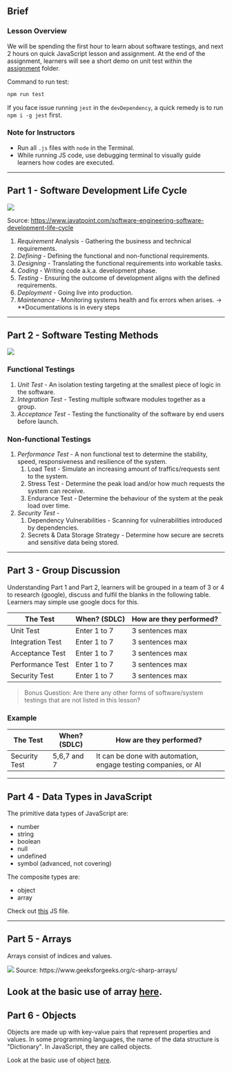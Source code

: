 ## Brief

### Lesson Overview

We will be spending the first hour to learn about software testings, and next 2 hours on quick JavaScript lesson and assignment. At the end of the assignment, learners will see a short demo on unit test within the [assignment](./assignment) folder.

Command to run test:

```sh
npm run test 
```

If you face issue running `jest` in the `devDependency`, a quick remedy is to run `npm i -g jest` first.

### Note for Instructors

- Run all `.js` files with `node` in the Terminal.
- While running JS code, use debugging terminal to visually guide learners how codes are executed.

---

## Part 1 - Software Development Life Cycle

<img src="./assets/sdlc.png" />

Source: https://www.javatpoint.com/software-engineering-software-development-life-cycle

1. *Requirement* Analysis - Gathering the business and technical requirements.
1. *Defining* - Defining the functional and non-functional requirements.
1. *Designing* - Translating the functional requirements into workable tasks.
1. *Coding* - Writing code a.k.a. development phase.
1. *Testing* - Ensuring the outcome of development aligns with the defined requirements.
1. *Deployment* - Going live into production.
1. *Maintenance* - Monitoring systems health and fix errors when arises.
-> **Documentations is in every steps
---

## Part 2 - Software Testing Methods

<img src="./assets/test-diagram.png" />

### Functional Testings

1. *Unit Test* - An isolation testing targeting at the smallest piece of logic in the software.
2. *Integration Test* - Testing multiple software modules together as a group.
3. *Acceptance Test* - Testing the functionality of the software by end users before launch.

### Non-functional Testings

1. *Performance Test* - A non functional test to determine the stability, speed, responsiveness and resilience of the system.
    1. Load Test - Simulate an increasing amount of traffics/requests sent to the system.
    1. Stress Test - Determine the peak load and/or how much requests the system can receive.
    1. Endurance Test - Determine the behaviour of the system at the peak load over time.
1. *Security Test* -
    1. Dependency Vulnerabilities - Scanning for vulnerabilities introduced by dependencies.
    1. Secrets & Data Storage Strategy - Determine how secure are secrets and sensitive data being stored.
---

## Part 3 - Group Discussion

Understanding Part 1 and Part 2, learners will be grouped in a team of 3 or 4 to research (google), discuss and fulfil the blanks in the following table. Learners may simple use google docs for this.

|The Test|When? (SDLC)|How are they performed?|
|----|----|---|
|Unit Test|Enter 1 to 7|3 sentences max|
|Integration Test|Enter 1 to 7|3 sentences max|
|Acceptance Test|Enter 1 to 7|3 sentences max|
|Performance Test|Enter 1 to 7|3 sentences max|
|Security Test|Enter 1 to 7|3 sentences max|

> Bonus Question: Are there any other forms of software/system testings that are not listed in this lesson?

### Example
|The Test|When? (SDLC)|How are they performed?|
|----|----|---|
|Security Test|5,6,7 and 7|It can be done with automation, engage testing companies, or AI|

---

## Part 4 - Data Types in JavaScript

The primitive data types of JavaScript are:
- number
- string
- boolean
- null
- undefined
- symbol (advanced, not covering)

The composite types are:
- object
- array

Check out [this](./src/data-types.js) JS file.

---

## Part 5 - Arrays

Arrays consist of indices and values.

<img src="./assets/array.jpeg" />
Source: https://www.geeksforgeeks.org/c-sharp-arrays/

Look at the basic use of array [here](./src/arrays.js).
---

## Part 6 - Objects

Objects are made up with key-value pairs that represent properties and values. In some programming languages, the name of the data structure is "Dictionary". In JavaScript, they are called objects.

Look at the basic use of object [here](./src/objects.js).
